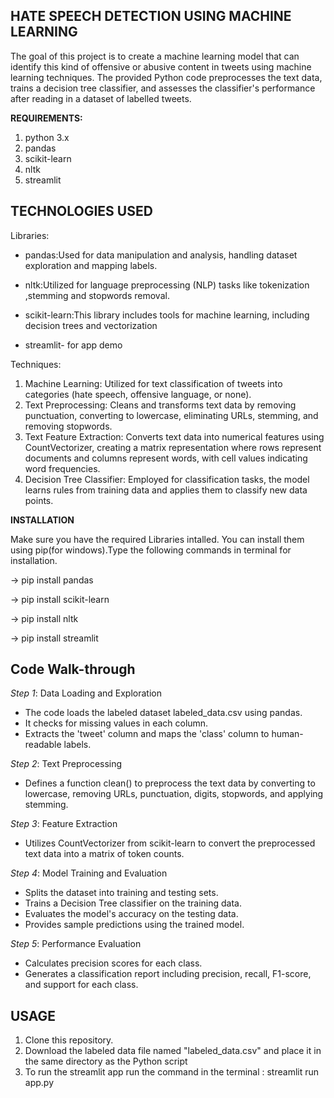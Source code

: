 ## HATE SPEECH DETECTION USING MACHINE LEARNING

The goal of this project is to create a machine learning model that can identify this kind of offensive or abusive content in tweets using machine learning techniques. The provided Python code preprocesses the text data, trains a decision tree classifier, and assesses the classifier's performance after reading in a dataset of labelled tweets.

**REQUIREMENTS:**

1. python 3.x
2. pandas
3. scikit-learn
4. nltk
5. streamlit
   
## TECHNOLOGIES USED 

Libraries:

- pandas:Used for data manipulation and analysis, handling dataset exploration and mapping labels.

- nltk:Utilized for language preprocessing (NLP) tasks like tokenization ,stemming and stopwords removal.

- scikit-learn:This library includes tools for machine learning, including decision trees and vectorization

- streamlit- for app demo

Techniques:

1. Machine Learning: Utilized for text classification of tweets into categories (hate speech, offensive language, or none).
2. Text Preprocessing: Cleans and transforms text data by removing punctuation, converting to lowercase, eliminating URLs, stemming, and removing stopwords.
3. Text Feature Extraction: Converts text data into numerical features using CountVectorizer, creating a matrix representation where rows represent documents and columns represent words, with cell values indicating word frequencies.
4. Decision Tree Classifier: Employed for classification tasks, the model learns rules from training data and applies them to classify new data points.


**INSTALLATION**

Make sure you have the required Libraries intalled. You can install them using pip(for windows).Type the following commands in terminal for installation.

-> pip install pandas

-> pip install scikit-learn

-> pip install nltk

-> pip install streamlit

## Code Walk-through

*Step 1*: Data Loading and Exploration

- The code loads the labeled dataset labeled_data.csv using pandas.
- It checks for missing values in each column.
- Extracts the 'tweet' column and maps the 'class' column to human-readable labels.

*Step 2*: Text Preprocessing

- Defines a function clean() to preprocess the text data by converting to lowercase, removing URLs, punctuation, digits, stopwords, and applying stemming.

*Step 3*: Feature Extraction

- Utilizes CountVectorizer from scikit-learn to convert the preprocessed text data into a matrix of token counts.

*Step 4*: Model Training and Evaluation

- Splits the dataset into training and testing sets.
- Trains a Decision Tree classifier on the training data.
- Evaluates the model's accuracy on the testing data.
- Provides sample predictions using the trained model.

*Step 5*: Performance Evaluation

- Calculates precision scores for each class.
- Generates a classification report including precision, recall, F1-score, and support for each class.

## USAGE

1. Clone this repository.
2. Download the labeled data file named "labeled_data.csv" and place it in the same directory as the Python script
3. To run the streamlit app run the command in the terminal :
   streamlit run app.py



